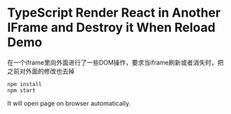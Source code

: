 TypeScript Render React in Another IFrame and Destroy it When Reload Demo
===========================

在一个iframe里向外面进行了一些DOM操作，要求当iframe刷新或者消失时，把之前对外面的修改也去掉

```
npm install
npm start
```

It will open page on browser automatically.
